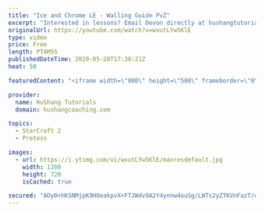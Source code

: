 ```yaml
---
title: "Ice and Chrome LE - Walling Guide PvZ"
excerpt: "Interested in lessons? Email Devon directly at hushangtutorials@outlook.com ------------------------------------------------------------------------------------------------------- Want to support HuShang Tutorials directly? Patreon is a website where you can contribute a monthly donation that will help"
originalUrl: https://youtube.com/watch?v=wxutLYw5KlE
type: video
price: Free
length: PT4M5S
publishedDateTime: 2020-05-28T17:38:21Z
heat: 50

featuredContent: "<iframe width=\"800\" height=\"500\" frameborder=\"0\" src=\"https://www.youtube.com/embed/wxutLYw5KlE\" allow=\"accelerometer; autoplay; encrypted-media; gyroscope; picture-in-picture\" allowfullscreen></iframe>"

provider:
  name: HuShang Tutorials
  domain: hushangcoaching.com

topics:
  - StarCraft 2
  - Protoss

images:
  - url: https://i.ytimg.com/vi/wxutLYw5KlE/maxresdefault.jpg
    width: 1280
    height: 720
    isCached: true

secured: "AOy0+hKSNMjpK9HOeakpvX+FTJWdv9A2Y4ynnw4ouSg/LWTs2yZTKVnFazT/qLc0OCXMqwiFP4j4BSN8Tg50ue9They/LZVLXwf81IBufX52/76MKFucErtNb+f5TH9q7b4SNlhVeI++o/jrE8WeBb/5WXddUYl2S6f7JMymngUB3dySEymiWsWK/OJBS7n5fLJHuCiJvGof8TkJpb93AiEBfOaKqE1hQbWHJzNucfMjfpmI74OkBcLoky8OYTMpmsVQGVgVABHxAthN1WxsXmtB6MUJnNDi/IlWfv50xqR/24UDI8Tx8rAl1wX7x/jq5cBxy4TdriRBxWg2IF2jv+QY0FE34sg+sISfV6uCs/0+aNY4wwczaFMqCLBAE8L62USpWvYNitV+GByLq0wnmTh0bY/ru9Oi1llnqN/ymI8=;WTvo3yrST2euCCZ1UAt5/A=="
---
```


